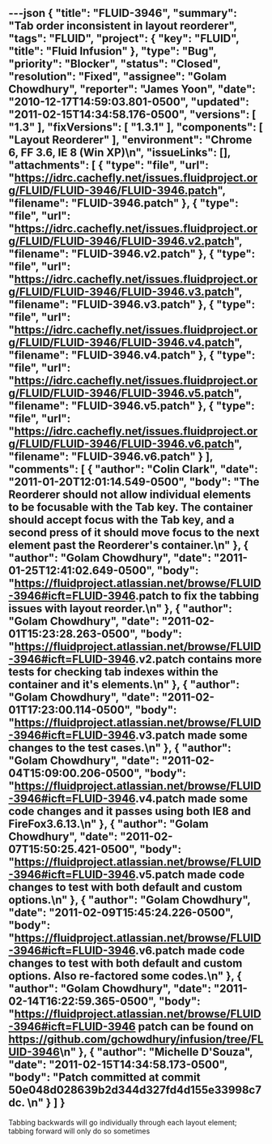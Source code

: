 ---json
{
  "title": "FLUID-3946",
  "summary": "Tab order inconsistent in layout reorderer",
  "tags": "FLUID",
  "project": {
    "key": "FLUID",
    "title": "Fluid Infusion"
  },
  "type": "Bug",
  "priority": "Blocker",
  "status": "Closed",
  "resolution": "Fixed",
  "assignee": "Golam Chowdhury",
  "reporter": "James Yoon",
  "date": "2010-12-17T14:59:03.801-0500",
  "updated": "2011-02-15T14:34:58.176-0500",
  "versions": [
    "1.3"
  ],
  "fixVersions": [
    "1.3.1"
  ],
  "components": [
    "Layout Reorderer"
  ],
  "environment": "Chrome 6, FF 3.6, IE 8 (Win XP)\n",
  "issueLinks": [],
  "attachments": [
    {
      "type": "file",
      "url": "https://idrc.cachefly.net/issues.fluidproject.org/FLUID/FLUID-3946/FLUID-3946.patch",
      "filename": "FLUID-3946.patch"
    },
    {
      "type": "file",
      "url": "https://idrc.cachefly.net/issues.fluidproject.org/FLUID/FLUID-3946/FLUID-3946.v2.patch",
      "filename": "FLUID-3946.v2.patch"
    },
    {
      "type": "file",
      "url": "https://idrc.cachefly.net/issues.fluidproject.org/FLUID/FLUID-3946/FLUID-3946.v3.patch",
      "filename": "FLUID-3946.v3.patch"
    },
    {
      "type": "file",
      "url": "https://idrc.cachefly.net/issues.fluidproject.org/FLUID/FLUID-3946/FLUID-3946.v4.patch",
      "filename": "FLUID-3946.v4.patch"
    },
    {
      "type": "file",
      "url": "https://idrc.cachefly.net/issues.fluidproject.org/FLUID/FLUID-3946/FLUID-3946.v5.patch",
      "filename": "FLUID-3946.v5.patch"
    },
    {
      "type": "file",
      "url": "https://idrc.cachefly.net/issues.fluidproject.org/FLUID/FLUID-3946/FLUID-3946.v6.patch",
      "filename": "FLUID-3946.v6.patch"
    }
  ],
  "comments": [
    {
      "author": "Colin Clark",
      "date": "2011-01-20T12:01:14.549-0500",
      "body": "The Reorderer should not allow individual elements to be focusable with the Tab key. The container should accept focus with the Tab key, and a second press of it should move focus to the next element past the Reorderer's container.\n"
    },
    {
      "author": "Golam Chowdhury",
      "date": "2011-01-25T12:41:02.649-0500",
      "body": "<https://fluidproject.atlassian.net/browse/FLUID-3946#icft=FLUID-3946>.patch to fix the tabbing issues with layout reorder.\n"
    },
    {
      "author": "Golam Chowdhury",
      "date": "2011-02-01T15:23:28.263-0500",
      "body": "<https://fluidproject.atlassian.net/browse/FLUID-3946#icft=FLUID-3946>.v2.patch contains more tests for checking tab indexes within the container and it's elements.\n"
    },
    {
      "author": "Golam Chowdhury",
      "date": "2011-02-01T17:23:00.114-0500",
      "body": "<https://fluidproject.atlassian.net/browse/FLUID-3946#icft=FLUID-3946>.v3.patch made some changes to the test cases.\n"
    },
    {
      "author": "Golam Chowdhury",
      "date": "2011-02-04T15:09:00.206-0500",
      "body": "<https://fluidproject.atlassian.net/browse/FLUID-3946#icft=FLUID-3946>.v4.patch made some code changes and it passes using both IE8 and FireFox3.6.13.\n"
    },
    {
      "author": "Golam Chowdhury",
      "date": "2011-02-07T15:50:25.421-0500",
      "body": "<https://fluidproject.atlassian.net/browse/FLUID-3946#icft=FLUID-3946>.v5.patch made code changes to test with both default and custom options.\n"
    },
    {
      "author": "Golam Chowdhury",
      "date": "2011-02-09T15:45:24.226-0500",
      "body": "<https://fluidproject.atlassian.net/browse/FLUID-3946#icft=FLUID-3946>.v6.patch made code changes to test with both default and custom options. Also re-factored some codes.\n"
    },
    {
      "author": "Golam Chowdhury",
      "date": "2011-02-14T16:22:59.365-0500",
      "body": "<https://fluidproject.atlassian.net/browse/FLUID-3946#icft=FLUID-3946> patch can be found on <https://github.com/gchowdhury/infusion/tree/FLUID-3946>\n"
    },
    {
      "author": "Michelle D'Souza",
      "date": "2011-02-15T14:34:58.173-0500",
      "body": "Patch committed at commit 50e048d028639b2d344d327fd4d155e33998c7dc.&#x20;\n"
    }
  ]
}
---
Tabbing backwards will go individually through each layout element; tabbing forward will only do so sometimes

        